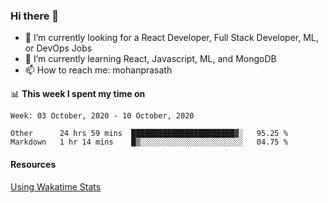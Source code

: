 ### Hi there 👋

- 🔭 I’m currently looking for a React Developer, Full Stack Developer, ML, or DevOps Jobs
- 🌱 I’m currently learning React, Javascript, ML, and MongoDB
- 📫 How to reach me: mohanprasath

📊 **This week I spent my time on**
<!--START_SECTION:waka-->
```text
Week: 03 October, 2020 - 10 October, 2020

Other      24 hrs 59 mins  ███████████████████████▓░   95.25 % 
Markdown   1 hr 14 mins    █▒░░░░░░░░░░░░░░░░░░░░░░░   04.75 % 
```
<!--END_SECTION:waka-->

#### Resources
[Using Wakatime Stats](https://github.com/marketplace/actions/waka-readme)
